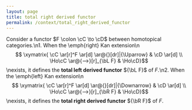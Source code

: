 ```yaml
---
layout: page
title: total right derived functor
permalink: /context/total_right_derived_functor
---
```

Consider a functor $F \colon \cC \to \cD$ between homotopical categories.\n1. When the \emph{right} Kan extension\n$$ \xymatrix{ \cC \ar[r]^F \ar[d] \ar@{}[dr]|{\Uparrow} & \cD \ar[d] \\ \Ho\cC \ar@{-->}[r]_{\bL F} & \Ho\cD}$$\nexists, it defines the **total left derived functor** ${\bL F}$ of $F$.\n2. When the \emph{left} Kan extension\n$$ \xymatrix{ \cC \ar[r]^F \ar[d] \ar@{}[dr]|{\Downarrow} & \cD \ar[d] \\ \Ho\cC \ar@{-->}[r]_{\bR F} & \Ho\cD}$$\nexists, it defines the **total right derived functor** ${\bR F}$ of $F$.
